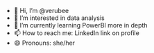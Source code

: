 - 👋 Hi, I’m @verubee
- 👀 I’m interested in data analysis
- 🌱 I’m currently learning PowerBI more in depth
- 📫 How to reach me: LinkedIn link on profile
- 😄 Pronouns: she/her

<!---
verubee/verubee is a ✨ special ✨ repository because its `README.md` (this file) appears on your GitHub profile.
You can click the Preview link to take a look at your changes.
--->
